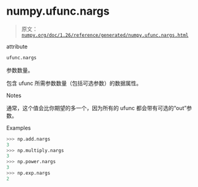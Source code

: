 # numpy.ufunc.nargs

> 原文：[`numpy.org/doc/1.26/reference/generated/numpy.ufunc.nargs.html`](https://numpy.org/doc/1.26/reference/generated/numpy.ufunc.nargs.html)

attribute

```py
ufunc.nargs
```

参数数量。

包含 ufunc 所需参数数量（包括可选参数）的数据属性。

Notes

通常，这个值会比你期望的多一个，因为所有的 ufunc 都会带有可选的“out”参数。

Examples

```py
>>> np.add.nargs
3
>>> np.multiply.nargs
3
>>> np.power.nargs
3
>>> np.exp.nargs
2 
```
